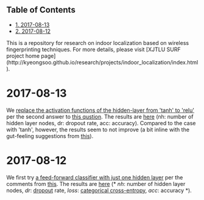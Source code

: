 <div id="table-of-contents">
<h2>Table of Contents</h2>
<div id="text-table-of-contents">
<ul>
<li><a href="#orgdd6f52d">1. 2017-08-13</a></li>
<li><a href="#orgb8ae7a9">2. 2017-08-12</a></li>
</ul>
</div>
</div>
This is a repository for research on indoor localization based on wireless
fingerprinting techniques. For more details, please visit [XJTLU SURF project
home page](http://kyeongsoo.github.io/research/projects/indoor_localization/index.html).


<a id="orgdd6f52d"></a>

# 2017-08-13

We [replace the activation functions of the hidden-layer from 'tanh' to 'relu'](./python/indoor_localization-2.ipynb)
per the second answer to [this qustion](https://stats.stackexchange.com/questions/218542/which-activation-function-for-output-layer). The results are [here](./results/indoor_localization-2_20170813.csv) (nh: number of
hidden layer nodes, dr: dropout rate, acc: accuracy). Compared to the case with
'tanh', however, the results seem to not improve (a bit inline with the
gut-feeling suggestions from [this](https://datascience.stackexchange.com/questions/10048/what-is-the-best-keras-model-for-multi-class-classification)).


<a id="orgb8ae7a9"></a>

# 2017-08-12

We first try [a feed-forward classifier with just one hidden layer](./python/indoor_localization-1.ipynb) per the
comments from [this](https://stats.stackexchange.com/questions/181/how-to-choose-the-number-of-hidden-layers-and-nodes-in-a-feedforward-neural-netw). The results are [here](./results/indoor_localization-1_20170812.csv) (\* *nh*: number of hidden layer nodes,
*dr*: [dropout](https://en.wikipedia.org/wiki/Dropout_(neural_networks)) rate, *loss*: [categorical cross-entropy](http://deeplearning.net/software/theano/library/tensor/nnet/nnet.html#theano.tensor.nnet.nnet.categorical_crossentropy), *acc*: accuracy \*).

